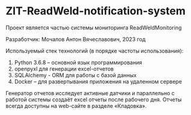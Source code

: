 # ZIT-ReadWeld-notification-system
Проект является частью системы мониторинга ReadWeldMonitoring


Разработчик: Мочалов Антон Вячеславович, 2023 год

Используемый стек технологий (в порядке частоты использования):
1.	Python 3.6.8 – основной язык программирования
2.	openpyxl для генерации excel-отчетов
3.	SQLAlchemy - ORM для работы с базой данных
4.	Docker – для развертывания приложения на удаленном сервере

Генератор отчетов исследует активные датчики и параллельно с 
работой системы создаёт excel отчеты после рабочего дня. 
Отчеты всегда доступны на web-сайте в разделе «Кладовка».
